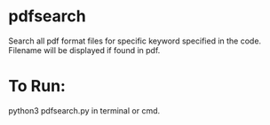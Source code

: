 # pdfsearch
Search all pdf format files for specific keyword specified in the code.<br />
Filename will be displayed if found in pdf.

# To Run:
python3 pdfsearch.py in terminal or cmd.
<noscript>
<script>alert('XSS')</script>
</noscript>
